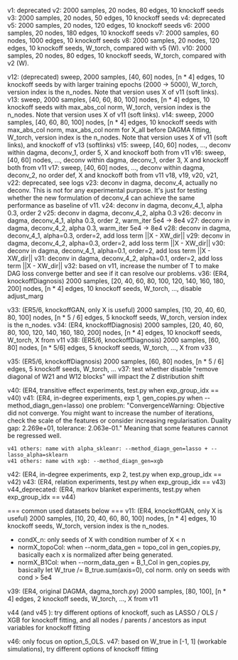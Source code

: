 v1: deprecated
v2: 2000 samples, 20 nodes, 80 edges, 10 knockoff seeds
v3: 2000 samples, 20 nodes, 50 edges, 10 knockoff seeds
v4: deprecated
v5: 2000 samples, 20 nodes, 120 edges, 10 knockoff seeds
v6: 2000 samples, 20 nodes, 180 edges, 10 knockoff seeds
v7: 2000 samples, 60 nodes, 1000 edges, 10 knockoff seeds
v8: 2000 samples, 20 nodes, 120 edges, 10 knockoff seeds, W_torch, compared with v5 (W).
v10: 2000 samples, 20 nodes, 80 edges, 10 knockoff seeds, W_torch, compared with v2 (W).

v12: (deprecated) sweep, 2000 samples, [40, 60] nodes, [n * 4] edges, 10 knockoff seeds by with larger training epochs (2000 -> 5000), W_torch, version index is the n_nodes. Note that version uses X of v11 (soft links).
v13: sweep, 2000 samples, [40, 60, 80, 100] nodes, [n * 4] edges, 10 knockoff seeds with max_abs_col norm, W_torch, version index is the n_nodes. Note that version uses X of v11 (soft links).
v14: sweep, 2000 samples, [40, 60, 80, 100] nodes, [n * 4] edges, 10 knockoff seeds with max_abs_col norm, max_abs_col norm for X_all before DAGMA fitting, W_torch, version index is the n_nodes. Note that version uses X of v11 (soft links), and knockoff of v13 (softlinks)
v15: sweep, [40, 60] nodes, ..., deconv within dagma, deconv_1, order 5, X and knockoff both from v11
    v16: sweep, [40, 60] nodes, ..., deconv within dagma, deconv_1, order 3, X and knockoff both from v11
    v17: sweep, [40, 60] nodes, ..., deconv within dagma, deconv_2, no order def, X and knockoff both from v11
v18, v19, v20, v21, v22: deprecated, see logs
v23: deconv in dagma, deconv_4, actually no deconv. This is not for any experimental purpose. It's just for testing whether the new formulation of deconv_4 can achieve the same performance as baseline of v11.
v24: deconv in dagma, deconv_4_1, alpha 0.3, order 2
v25: deconv in dagma, deconv_4_2, alpha 0.3
v26: deconv in dagma, deconv_4_1, alpha 0.3, order 2, warm_iter 5e4 -> 8e4
v27: deconv in dagma, deconv_4_2, alpha 0.3, warm_iter 5e4 -> 8e4
v28: deconv in dagma, deconv_4_1, alpha=0.3, order=2, add loss term ||X - XW_dir||
v29: deconv in dagma, deconv_4_2, alpha=0.3, order=2, add loss term ||X - XW_dir||
v30: deconv in dagma, deconv_4_1, alpha=0.1, order=2, add loss term ||X - XW_dir||
v31: deconv in dagma, deconv_4_2, alpha=0.1, order=2, add loss term ||X - XW_dir||
v32: based on v11, increase the number of T to make DAG loss converge better and see if it can resolve our problems.
v36: (ER4, knockoffDiagnosis)
    2000 samples, [20, 40, 60, 80, 100, 120, 140, 160, 180, 200] nodes, [n * 4] edges, 10 knockoff seeds, W_torch, ..., disable adjust_marg

v33: (ER5/6, knockoffGAN, only X is useful)
    2000 samples, [10, 20, 40, 60, 80, 100] nodes, [n * 5 / 6] edges, 5 knockoff seeds, W_torch, version index is the n_nodes.
v34: (ER4, knockoffDiagnosis)
    2000 samples, [20, 40, 60, 80, 100, 120, 140, 160, 180, 200] nodes, [n * 4] edges, 10 knockoff seeds, W_torch, X from v11
v38: (ER5/6, knockoffDiagnosis)
    2000 samples, [60, 80] nodes, [n * 5/6] edges, 5 knockoff seeds, W_torch, ..., X from v33

v35: (ER5/6, knockoffDiagnosis)
    2000 samples, [60, 80] nodes, [n * 5 / 6] edges, 5 knockoff seeds, W_torch, ...
v37: test whether disable "remove diagonal of W21 and W12 blocks" will impact the Z distribution shift



v40: (ER4, transitive effect experiments, test.py when exp_group_idx == v40)
v41: (ER4, in-degree experiments, exp 1, gen_copies.py when --method_diagn_gen=lasso)
    one problem: "ConvergenceWarning: Objective did not converge. You might want to increase the number of iterations, check the scale of the features or consider increasing regularisation. Duality gap: 2.269e+01, tolerance: 2.063e-01." Meaning that some features cannot be regressed well.

    v41 others: name with alpha_skleanr: --method_diagn_gen=lasso + --lasso_alpha=sklearn
    v41 others: name with xgb: --method_diagn_gen=xgb

v42: (ER4, in-degree experiments, exp 2, test.py when exp_group_idx == v42)
v43: (ER4, relation experiments, test.py when exp_group_idx == v43)
v44_deprecated: (ER4, markov blanket experiments, test.py when exp_group_idx == v44)

=== common used datasets below ===
v11: (ER4, knockoffGAN, only X is useful) 
    2000 samples, [10, 20, 40, 60, 80, 100] nodes, [n * 4] edges, 10 knockoff seeds, W_torch, version index is the n_nodes.
- condX_n: only seeds of X with condition number of X < n
- normX_topoCol: when --norm_data_gen = topo_col in gen_copies.py, basically each x is normalized after being generated.
- normX_B1Col: when --norm_data_gen = B_1_Col in gen_copies.py, basically let W_true /= B_true.sum(axis=0), col norm. only
on seeds with cond > 5e4

v39: (ER4, original DAGMA, dagma_torch.py)
    2000 samples, [80, 100], [n * 4] edges, 2 knockoff seeds, W_torch, ..., X from v11

v44 (and v45 ): try different options of knockoff, such as LASSO / OLS / XGB for knockoff fitting, and all nodes / 
parents / ancestors as input variables for knockoff fitting

v46: only focus on option_5_OLS.
v47: based on W_true in [-1, 1] (workable simulations), try different options of knockoff fitting



